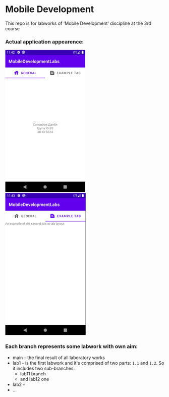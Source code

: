 # Mobile Development

This repo is for labworks of 'Mobile Development' discipline at the 3rd course

### Actual application appearence:

![](https://github.com/danilos1/mobile-development-labs/blob/main/img/app1.png)
![](https://github.com/danilos1/mobile-development-labs/blob/main/img/app2.png)

### Each branch represents some labwork with own aim:
- main - the final result of all laboratory works
- lab1 - is the first labwork and it's comprised of two parts: ```1.1``` and ```1.2```. So it includes two sub-branches:
  - lab11 branch
  - and lab12 one
- lab2 - 
- ...



